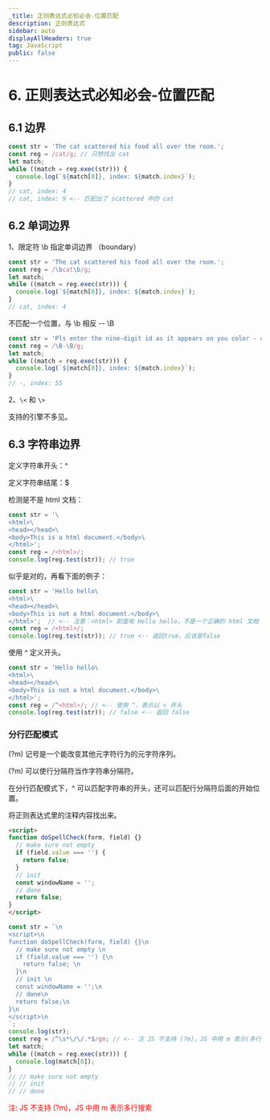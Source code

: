 ```yaml
---
_title: 正则表达式必知必会-位置匹配
description: 正则表达式
sidebar: auto
displayAllHeaders: true
tag: JavaScript
public: false
---
```


# 6. 正则表达式必知必会-位置匹配

## 6.1 边界

```js
const str = 'The cat scattered his food all over the room.';
const reg = /cat/g; // 只想找出 cat
let match;
while ((match = reg.exec(str))) {
  console.log(`${match[0]}, index: ${match.index}`);
}
// cat, index: 4
// cat, index: 9 <-- 匹配出了 scattered 中的 cat
```

## 6.2 单词边界

1、限定符 \b 指定单词边界 （boundary）

```js
const str = 'The cat scattered his food all over the room.';
const reg = /\bcat\b/g;
let match;
while ((match = reg.exec(str))) {
  console.log(`${match[0]}, index: ${match.index}`);
}
// cat, index: 4
```

不匹配一个位置，与 \b 相反 -- \B

```js
const str = 'Pls enter the nine-digit id as it appears on you color - coded pass-key.';
const reg = /\B-\B/g;
let match;
while ((match = reg.exec(str))) {
  console.log(`${match[0]}, index: ${match.index}`);
}
// -, index: 55
```

2、```\<``` 和 ```\>```

支持的引擎不多见。

## 6.3 字符串边界

定义字符串开头：^

定义字符串结尾：$

检测是不是 html 文档：

```js
const str = '\
<html>\
<head></head>\
<body>This is a html document.</body>\
</html>';
const reg = /<html>/;
console.log(reg.test(str)); // true
```

似乎是对的，再看下面的例子：

```js
const str = 'Hello hello\
<html>\
<head></head>\
<body>This is not a html document.</body>\
</html>';  // <-- 注意：<html> 前面有 Hello hello，不是一个正确的 html 文档
const reg = /<html>/;
console.log(reg.test(str)); // true <-- 返回true，应该是false
```

使用 ^ 定义开头。

```js
const str = 'Hello hello\
<html>\
<head></head>\
<body>This is not a html document.</body>\
</html>';
const reg = /^<html>/; // <-- 使用 ^，表示以 < 开头
console.log(reg.test(str)); // false <-- 返回 false
```

### 分行匹配模式

(?m) 记号是一个能改变其他元字符行为的元字符序列。

(?m) 可以使行分隔符当作字符串分隔符。

在分行匹配模式下，^ 可以匹配字符串的开头，还可以匹配行分隔符后面的开始位置。

将正则表达式里的注释内容找出来。

```html
<script>
function doSpellCheck(form, field) {}
  // make sure not empty 
  if (field.value === '') {
    return false; 
  }
  // init 
  const windowName = '';
  // done
  return false;
}
</script>
```

```js
const str = `\n
<script>\n
function doSpellCheck(form, field) {}\n
  // make sure not empty \n
  if (field.value === '') {\n
    return false; \n
  }\n
  // init \n
  const windowName = '';\n
  // done\n
  return false;\n
}\n
</script>\n
`;
console.log(str);
const reg = /^\s*\/\/.*$/gm; // <-- 注 JS 不支持 (?m)，JS 中用 m 表示(多行搜索)
let match;
while ((match = reg.exec(str))) {
  console.log(match[0]);
}
// // make sure not empty
// // init
// // done
```

<p style="color: red;">注: JS 不支持 (?m)，JS 中用 m 表示多行搜索</p>